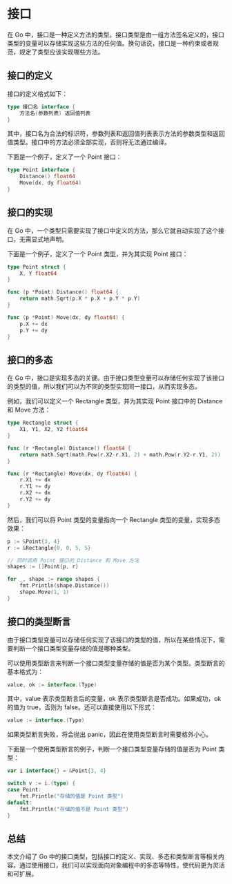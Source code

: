 # 接口
在 Go 中，接口是一种定义方法的类型。接口类型是由一组方法签名定义的，接口类型的变量可以存储实现这些方法的任何值。换句话说，接口是一种约束或者规范，规定了类型应该实现哪些方法。

## 接口的定义
接口的定义格式如下：
```go
type 接口名 interface {
    方法名(参数列表) 返回值列表
}
```

其中，接口名为合法的标识符，参数列表和返回值列表表示方法的参数类型和返回值类型。接口中的方法必须全部实现，否则将无法通过编译。

下面是一个例子，定义了一个 Point 接口：
```go
type Point interface {
    Distance() float64
    Move(dx, dy float64)
}
```

## 接口的实现
在 Go 中，一个类型只需要实现了接口中定义的方法，那么它就自动实现了这个接口，无需显式地声明。

下面是一个例子，定义了一个 Point 类型，并为其实现 Point 接口：
```go
type Point struct {
    X, Y float64
}

func (p *Point) Distance() float64 {
    return math.Sqrt(p.X * p.X + p.Y * p.Y)
}

func (p *Point) Move(dx, dy float64) {
    p.X += dx
    p.Y += dy
}
```

## 接口的多态
在 Go 中，接口是实现多态的关键。由于接口类型变量可以存储任何实现了该接口的类型的值，所以我们可以为不同的类型实现同一接口，从而实现多态。

例如，我们可以定义一个 Rectangle 类型，并为其实现 Point 接口中的 Distance 和 Move 方法：
```go
type Rectangle struct {
    X1, Y1, X2, Y2 float64
}

func (r *Rectangle) Distance() float64 {
    return math.Sqrt(math.Pow(r.X2-r.X1, 2) + math.Pow(r.Y2-r.Y1, 2))
}

func (r *Rectangle) Move(dx, dy float64) {
    r.X1 += dx
    r.Y1 += dy
    r.X2 += dx
    r.Y2 += dy
}
```

然后，我们可以将 Point 类型的变量指向一个 Rectangle 类型的变量，实现多态效果：
```go
p := &Point{3, 4}
r := &Rectangle{0, 0, 5, 5}

// 同时调用 Point 接口的 Distance 和 Move 方法
shapes := []Point{p, r}

for _, shape := range shapes {
    fmt.Println(shape.Distance())
    shape.Move(1, 1)
}
```

## 接口的类型断言
由于接口类型变量可以存储任何实现了该接口的类型的值，所以在某些情况下，需要判断一个接口类型变量存储的值是哪种类型。

可以使用类型断言来判断一个接口类型变量存储的值是否为某个类型。类型断言的基本格式为：
```go
value, ok := interface.(Type)
```

其中，value 表示类型断言后的变量，ok 表示类型断言是否成功。如果成功，ok 的值为 true，否则为 false。还可以直接使用以下形式：
```go
value := interface.(Type)
```

如果类型断言失败，将会抛出 panic，因此在使用类型断言时需要格外小心。

下面是一个使用类型断言的例子，判断一个接口类型变量存储的值是否为 Point 类型：
```go
var i interface{} = &Point{3, 4}

switch v := i.(type) {
case Point:
    fmt.Println("存储的值是 Point 类型")
default:
    fmt.Println("存储的值不是 Point 类型")
}
```

## 总结
本文介绍了 Go 中的接口类型，包括接口的定义、实现、多态和类型断言等相关内容。通过使用接口，我们可以实现面向对象编程中的多态等特性，使代码更为灵活和可扩展。